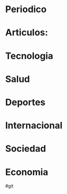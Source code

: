 # Periodico
# Articulos:
#   Tecnologia
#   Salud
#   Deportes
#   Internacional
#   Sociedad
#   Economia
#git